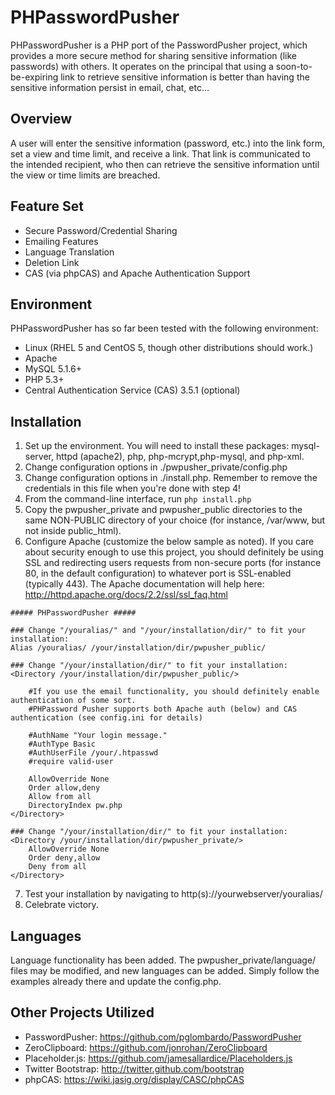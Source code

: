 PHPasswordPusher
================

PHPasswordPusher is a PHP port of the PasswordPusher project, which provides a
more secure method for sharing sensitive information (like passwords) with 
others. It operates on the principal that using a soon-to-be-expiring link to
retrieve sensitive information is better than having the sensitive 
information persist in email, chat, etc...


## Overview
A user will enter the sensitive information (password, etc.) into the link form,
set a view and time limit, and receive a link. That link is 
communicated to the intended recipient, who then can retrieve the sensitive
information until the view or time limits are breached.

## Feature Set
* Secure Password/Credential Sharing
* Emailing Features
* Language Translation
* Deletion Link
* CAS (via phpCAS) and Apache Authentication Support

## Environment
PHPasswordPusher has so far been tested with the following environment:

* Linux (RHEL 5 and CentOS 5, though other distributions should work.)
* Apache
* MySQL 5.1.6+
* PHP 5.3+
* Central Authentication Service (CAS) 3.5.1 (optional)

## Installation
1. Set up the environment. You will need to install these packages: mysql-server, httpd (apache2), php, php-mcrypt,php-mysql, and php-xml.
2. Change configuration options in ./pwpusher_private/config.php   
3. Change configuration options in ./install.php. Remember to remove the credentials in this file when you're done with step 4!
4. From the command-line interface, run `php install.php` 
5. Copy the pwpusher_private and pwpusher_public directories to the same NON-PUBLIC directory of your choice (for instance, /var/www, but not inside public_html).
6. Configure Apache (customize the below sample as noted). If you care about security enough to use this project, you should definitely be using SSL and redirecting users requests from non-secure ports (for instance 80, in the default configuration) to whatever port is SSL-enabled (typically 443). The Apache documentation will help here: http://httpd.apache.org/docs/2.2/ssl/ssl_faq.html 

```         
##### PHPasswordPusher #####

### Change "/youralias/" and "/your/installation/dir/" to fit your installation:
Alias /youralias/ /your/installation/dir/pwpusher_public/

### Change "/your/installation/dir/" to fit your installation:
<Directory /your/installation/dir/pwpusher_public/>

    #If you use the email functionality, you should definitely enable authentication of some sort.
    #PHPassword Pusher supports both Apache auth (below) and CAS authentication (see config.ini for details)
    
    #AuthName "Your login message."
    #AuthType Basic
    #AuthUserFile /your/.htpasswd
    #require valid-user

    AllowOverride None
    Order allow,deny
    Allow from all      
    DirectoryIndex pw.php  
</Directory>

### Change "/your/installation/dir/" to fit your installation:
<Directory /your/installation/dir/pwpusher_private/>
    AllowOverride None
    Order deny,allow
    Deny from all
</Directory>
```
7. Test your installation by navigating to http(s)://yourwebserver/youralias/
8. Celebrate victory.

## Languages
Language functionality has been added. The pwpusher_private/language/ files may be modified, 
and new languages can be added. Simply follow the examples already there and update the config.php.

## Other Projects Utilized
* PasswordPusher: https://github.com/pglombardo/PasswordPusher
* ZeroClipboard: https://github.com/jonrohan/ZeroClipboard
* Placeholder.js: https://github.com/jamesallardice/Placeholders.js
* Twitter Bootstrap: http://twitter.github.com/bootstrap
* phpCAS: https://wiki.jasig.org/display/CASC/phpCAS

